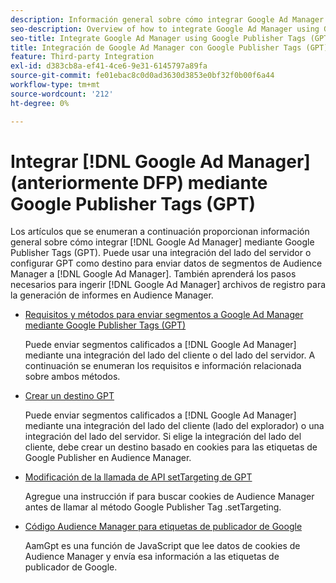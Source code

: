 ```yaml
---
description: Información general sobre cómo integrar Google Ad Manager mediante Google Publisher Tags (GPT).
seo-description: Overview of how to integrate Google Ad Manager using Google Publisher Tags (GPT) in Adobe Audience Manager (AAM).
seo-title: Integrate Google Ad Manager using Google Publisher Tags (GPT)in Adobe Audience Manager (AAM)
title: Integración de Google Ad Manager con Google Publisher Tags (GPT)
feature: Third-party Integration
exl-id: d383cb8a-ef41-4ce6-9e31-6145797a89fa
source-git-commit: fe01ebac8c0d0ad3630d3853e0bf32f0b00f6a44
workflow-type: tm+mt
source-wordcount: '212'
ht-degree: 0%

---
```


# Integrar [!DNL Google Ad Manager] (anteriormente DFP) mediante Google Publisher Tags (GPT)

Los artículos que se enumeran a continuación proporcionan información general sobre cómo integrar [!DNL Google Ad Manager] mediante Google Publisher Tags (GPT). Puede usar una integración del lado del servidor o configurar GPT como destino para enviar datos de segmentos de Audience Manager a [!DNL Google Ad Manager]. También aprenderá los pasos necesarios para ingerir [!DNL Google Ad Manager] archivos de registro para la generación de informes en Audience Manager.

* [Requisitos y métodos para enviar segmentos a Google Ad Manager mediante Google Publisher Tags (GPT)](/help/using/integration/gpt-aam-destination/gpt-aam-requirements.md)

  Puede enviar segmentos calificados a [!DNL Google Ad Manager] mediante una integración del lado del cliente o del lado del servidor. A continuación se enumeran los requisitos e información relacionada sobre ambos métodos.

* [Crear un destino GPT](/help/using/integration/gpt-aam-destination/gpt-aam-create-destination.md)

  Puede enviar segmentos calificados a [!DNL Google Ad Manager] mediante una integración del lado del cliente (lado del explorador) o una integración del lado del servidor. Si elige la integración del lado del cliente, debe crear un destino basado en cookies para las etiquetas de Google Publisher en Audience Manager.

* [Modificación de la llamada de API setTargeting de GPT](/help/using/integration/gpt-aam-destination/gpt-aam-modify-api.md)

  Agregue una instrucción if para buscar cookies de Audience Manager antes de llamar al método Google Publisher Tag .setTargeting.

* [Código Audience Manager para etiquetas de publicador de Google](/help/using/integration/gpt-aam-destination/gpt-aam-aamgpt-code.md)

  AamGpt es una función de JavaScript que lee datos de cookies de Audience Manager y envía esa información a las etiquetas de publicador de Google.
